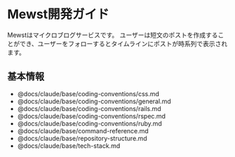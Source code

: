 # Mewst開発ガイド

Mewstはマイクロブログサービスです。
ユーザーは短文のポストを作成することができ、ユーザーをフォローするとタイムラインにポストが時系列で表示されます。

## 基本情報

- @docs/claude/base/coding-conventions/css.md
- @docs/claude/base/coding-conventions/general.md
- @docs/claude/base/coding-conventions/rails.md
- @docs/claude/base/coding-conventions/rspec.md
- @docs/claude/base/coding-conventions/ruby.md
- @docs/claude/base/command-reference.md
- @docs/claude/base/repository-structure.md
- @docs/claude/base/tech-stack.md
